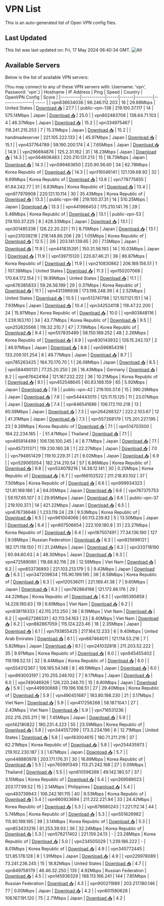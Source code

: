 # VPN List

This is an auto-generated list of Open VPN config files.

## Last Updated

This list was last updated on: Fri, 17 May 2024 06:40:34 GMT.
![Alt](https://repobeats.axiom.co/api/embed/186b98318ef1479477931607c1ad7d823f12451f.svg "Repobeats analytics image")

## Available Servers

Below is the list of available VPN servers:

(You may connect to any of these VPN servers with: Username: 'vpn', Password: 'vpn'.)
| Hostname | IP Address | Ping | Speed | Country | OpenVPN Config | Score |
|----------|------------|------|-------|---------|----------------| ----- |
| vpn636634036 | 98.246.112.203 | 16 | 29.68Mbps | United States | [Download 📥](./configs/server_0_US.ovpn) | 27.7 |
| public-vpn-138 | 219.100.37.117 | 14 | 575.14Mbps | Japan | [Download 📥](./configs/server_1_JP.ovpn) | 25.0 |
| vpn802483708 | 138.64.71.103 | 4 | 46.37Mbps | Japan | [Download 📥](./configs/server_2_JP.ovpn) | 15.2 |
| vpn334975467 | 118.241.215.253 | 7 | 15.31Mbps | Japan | [Download 📥](./configs/server_3_JP.ovpn) | 15.2 |
| handmadeserver | 221.105.222.133 | 4 | 45.97Mbps | Japan | [Download 📥](./configs/server_4_JP.ovpn) | 15.1 |
| vpn437764789 | 59.190.200.174 | 4 | 7.65Mbps | Japan | [Download 📥](./configs/server_5_JP.ovpn) | 14.9 |
| vpn296694876 | 125.2.31.162 | 31 | 18.23Mbps | Japan | [Download 📥](./configs/server_6_JP.ovpn) | 14.3 |
| vpn564606483 | 220.210.131.213 | 15 | 18.73Mbps | Japan | [Download 📥](./configs/server_7_JP.ovpn) | 14.3 |
| vpn599463650 | 220.90.56.60 | 34 | 62.78Mbps | Korea Republic of | [Download 📥](./configs/server_8_KR.ovpn) | 14.3 |
| vpn116046141 | 121.139.68.92 | 32 | 8.69Mbps | Korea Republic of | [Download 📥](./configs/server_9_KR.ovpn) | 13.8 |
| vpn778775855 | 61.84.242.77 | 31 | 6.83Mbps | Korea Republic of | [Download 📥](./configs/server_10_KR.ovpn) | 13.4 |
| vpn977978908 | 220.121.10.114 | 30 | 35.43Mbps | Korea Republic of | [Download 📥](./configs/server_11_KR.ovpn) | 13.3 |
| public-vpn-98 | 219.100.37.31 | 14 | 510.25Mbps | Japan | [Download 📥](./configs/server_12_JP.ovpn) | 13.3 |
| vpn441966453 | 175.210.141.76 | 29 | 5.48Mbps | Korea Republic of | [Download 📥](./configs/server_13_KR.ovpn) | 13.1 |
| public-vpn-53 | 219.100.37.225 | 8 | 428.33Mbps | Japan | [Download 📥](./configs/server_14_JP.ovpn) | 13.1 |
| vpn301485338 | 126.22.20.221 | 11 | 8.75Mbps | Japan | [Download 📥](./configs/server_15_JP.ovpn) | 13.1 |
| vpn231039216 | 218.148.86.206 | 28 | 1.05Mbps | Korea Republic of | [Download 📥](./configs/server_16_KR.ovpn) | 12.5 |
| 2i6 | 203.141.139.65 | 20 | 7.13Mbps | Japan | [Download 📥](./configs/server_17_JP.ovpn) | 11.9 |
| vpn441835391 | 150.31.56.193 | 14 | 10.03Mbps | Japan | [Download 📥](./configs/server_18_JP.ovpn) | 11.9 |
| vpn139715120 | 220.87.46.21 | 36 | 86.87Mbps | Korea Republic of | [Download 📥](./configs/server_19_KR.ovpn) | 11.9 |
| vpn210830862 | 206.189.156.51 | 1 | 107.38Mbps | United States | [Download 📥](./configs/server_20_US.ovpn) | 11.3 |
| vpn150207068 | 170.64.172.154 | 1 | 19.99Mbps | United States | [Download 📥](./configs/server_21_US.ovpn) | 11.1 |
| vpn676385833 | 59.26.56.199 | 29 | 0.37Mbps | Korea Republic of | [Download 📥](./configs/server_22_KR.ovpn) | 11.1 |
| vpn431396938 | 173.198.248.39 | 4 | 2.52Mbps | United States | [Download 📥](./configs/server_23_US.ovpn) | 10.5 |
| vpn513741798 | 121.107.121.151 | 14 | 7.93Mbps | Japan | [Download 📥](./configs/server_24_JP.ovpn) | 10.4 |
| vpn342524118 | 118.47.22.200 | 24 | 15.97Mbps | Korea Republic of | [Download 📥](./configs/server_25_KR.ovpn) | 10.0 |
| vpn803848116 | 1.239.163.110 | 34 | 43.77Mbps | Korea Republic of | [Download 📥](./configs/server_26_KR.ovpn) | 9.5 |
| vpn252625566 | 116.32.210.7 | 47 | 7.79Mbps | Korea Republic of | [Download 📥](./configs/server_27_KR.ovpn) | 9.4 |
| vpn557835489 | 58.150.189.252 | 48 | 2.26Mbps | Korea Republic of | [Download 📥](./configs/server_28_KR.ovpn) | 8.9 |
| vpn830143932 | 126.15.242.137 | 2 | 46.97Mbps | Japan | [Download 📥](./configs/server_29_JP.ovpn) | 8.8 |
| vpn596854318 | 133.209.101.254 | 8 | 49.77Mbps | Japan | [Download 📥](./configs/server_30_JP.ovpn) | 8.7 |
| vpn785263425 | 164.70.170.70 | 1 | 26.08Mbps | Japan | [Download 📥](./configs/server_31_JP.ovpn) | 8.5 |
| vpn584490131 | 77.25.20.250 | 26 | 16.43Mbps | Germany | [Download 📥](./configs/server_32_DE.ovpn) | 8.2 |
| vpn676424164 | 121.167.232.222 | 36 | 10.21Mbps | Korea Republic of | [Download 📥](./configs/server_33_KR.ovpn) | 8.1 |
| vpn452548645 | 60.83.188.159 | 65 | 5.92Mbps | Japan | [Download 📥](./configs/server_34_JP.ovpn) | 7.8 |
| public-vpn-42 | 219.100.37.6 | 15 | 390.29Mbps | Japan | [Download 📥](./configs/server_35_JP.ovpn) | 7.8 |
| vpn544443015 | 125.11.15.125 | 11 | 23.07Mbps | Japan | [Download 📥](./configs/server_36_JP.ovpn) | 7.4 |
| vpn646541686 | 106.172.110.218 | 13 | 60.59Mbps | Japan | [Download 📥](./configs/server_37_JP.ovpn) | 7.3 |
| vpn264288327 | 222.2.103.67 | 12 | 41.31Mbps | Japan | [Download 📥](./configs/server_38_JP.ovpn) | 7.3 |
| vpn557268179 | 175.201.227.195 | 23 | 9.26Mbps | Korea Republic of | [Download 📥](./configs/server_39_KR.ovpn) | 7.1 |
| vpn514703500 | 184.22.234.185 | - | 51.47Mbps | Thailand | [Download 📥](./configs/server_40_TH.ovpn) | 7.1 |
| vpn465914499 | 106.136.100.245 | 4 | 8.77Mbps | Japan | [Download 📥](./configs/server_41_JP.ovpn) | 7.1 |
| vpn457311371 | 119.230.180.28 | 1 | 22.27Mbps | Japan | [Download 📥](./configs/server_42_JP.ovpn) | 7.0 |
| vpn794851429 | 119.10.229.31 | 21 | 9.02Mbps | Japan | [Download 📥](./configs/server_43_JP.ovpn) | 6.9 |
| vpn529065054 | 182.214.210.54 | 57 | 6.86Mbps | Korea Republic of | [Download 📥](./configs/server_44_KR.ovpn) | 6.8 |
| vpn524078218 | 14.38.12.141 | 30 | 0.25Mbps | Korea Republic of | [Download 📥](./configs/server_45_KR.ovpn) | 6.7 |
| vpn166102522 | 211.218.83.102 | 37 | 7.50Mbps | Korea Republic of | [Download 📥](./configs/server_46_KR.ovpn) | 6.6 |
| vpn999934323 | 121.81.169.186 | 4 | 64.05Mbps | Japan | [Download 📥](./configs/server_47_JP.ovpn) | 6.6 |
| vpn767375753 | 59.157.65.107 | 3 | 29.95Mbps | Japan | [Download 📥](./configs/server_48_JP.ovpn) | 6.6 |
| public-vpn-37 | 219.100.37.1 | 14 | 421.22Mbps | Japan | [Download 📥](./configs/server_49_JP.ovpn) | 6.5 |
| vpn676736646 | 1.233.119.24 | 29 | 9.53Mbps | Korea Republic of | [Download 📥](./configs/server_50_KR.ovpn) | 6.5 |
| vpn961004066 | 60.113.239.82 | 5 | 13.50Mbps | Japan | [Download 📥](./configs/server_51_JP.ovpn) | 6.4 |
| vpn807506654 | 222.109.180.8 | 31 | 23.27Mbps | Korea Republic of | [Download 📥](./configs/server_52_KR.ovpn) | 6.4 |
| vpn187507491 | 77.34.136.190 | 127 | 9.08Mbps | Russian Federation | [Download 📥](./configs/server_53_RU.ovpn) | 6.3 |
| vpn925696121 | 182.171.118.150 | 11 | 21.24Mbps | Japan | [Download 📥](./configs/server_54_JP.ovpn) | 6.3 |
| vpn333718190 | 60.94.60.63 | 4 | 48.30Mbps | Japan | [Download 📥](./configs/server_55_JP.ovpn) | 6.3 |
| vpn472589080 | 118.68.92.116 | 26 | 12.59Mbps | Viet Nam | [Download 📥](./configs/server_56_VN.ovpn) | 6.3 |
| vpn853736893 | 221.103.213.179 | 5 | 9.43Mbps | Japan | [Download 📥](./configs/server_57_JP.ovpn) | 6.3 |
| vpn347209834 | 115.90.199.195 | 38 | 6.58Mbps | Korea Republic of | [Download 📥](./configs/server_58_KR.ovpn) | 6.3 |
| vpn120536011 | 221.189.41.38 | 7 | 9.60Mbps | Japan | [Download 📥](./configs/server_59_JP.ovpn) | 6.3 |
| vpn782864198 | 121.172.66.176 | 29 | 44.22Mbps | Korea Republic of | [Download 📥](./configs/server_60_KR.ovpn) | 6.3 |
| vpn185395859 | 14.228.190.63 | 19 | 6.69Mbps | Viet Nam | [Download 📥](./configs/server_61_VN.ovpn) | 6.2 |
| vpn938118333 | 42.115.213.250 | 36 | 8.19Mbps | Viet Nam | [Download 📥](./configs/server_62_VN.ovpn) | 6.2 |
| vpn627286331 | 42.113.54.163 | 23 | 8.40Mbps | Viet Nam | [Download 📥](./configs/server_63_VN.ovpn) | 6.2 |
| vpn882867059 | 115.124.223.46 | 18 | 2.35Mbps | Japan | [Download 📥](./configs/server_64_JP.ovpn) | 6.1 |
| vpn793855425 | 217.164.12.233 | 6 | 9.40Mbps | United Arab Emirates | [Download 📥](./configs/server_65_AE.ovpn) | 6.1 |
| vpn687464011 | 121.114.53.216 | 7 | 5.82Mbps | Japan | [Download 📥](./configs/server_66_JP.ovpn) | 6.1 |
| vpn241032818 | 211.203.52.222 | 35 | 9.97Mbps | Korea Republic of | [Download 📥](./configs/server_67_KR.ovpn) | 6.0 |
| vpn945455402 | 119.198.52.13 | 32 | 8.44Mbps | Korea Republic of | [Download 📥](./configs/server_68_KR.ovpn) | 6.0 |
| vpn554312367 | 106.165.54.148 | 8 | 49.19Mbps | Japan | [Download 📥](./configs/server_69_JP.ovpn) | 6.0 |
| vpn893003197 | 210.255.248.102 | 7 | 9.17Mbps | Japan | [Download 📥](./configs/server_70_JP.ovpn) | 6.0 |
| vpn749046926 | 126.220.248.70 | 15 | 8.80Mbps | Japan | [Download 📥](./configs/server_71_JP.ovpn) | 5.9 |
| vpn449930668 | 119.196.108.51 | 27 | 29.40Mbps | Korea Republic of | [Download 📥](./configs/server_72_KR.ovpn) | 5.9 |
| vpn490451687 | 183.80.198.230 | 21 | 3.17Mbps | Viet Nam | [Download 📥](./configs/server_73_VN.ovpn) | 5.9 |
| vpn417256268 | 58.187.104.1 | 27 | 2.43Mbps | Viet Nam | [Download 📥](./configs/server_74_VN.ovpn) | 5.9 |
| vpn716531236 | 202.215.255.211 | 19 | 7.45Mbps | Japan | [Download 📥](./configs/server_75_JP.ovpn) | 5.9 |
| vpn142180822 | 180.231.4.223 | 55 | 23.59Mbps | Korea Republic of | [Download 📥](./configs/server_76_KR.ovpn) | 5.8 |
| vpn344557299 | 173.3.234.196 | 6 | 12.71Mbps | United States | [Download 📥](./configs/server_77_US.ovpn) | 5.8 |
| vpn183004615 | 180.71.211.219 | 37 | 62.21Mbps | Korea Republic of | [Download 📥](./configs/server_78_KR.ovpn) | 5.8 |
| vpn254435973 | 219.102.230.187 | 3 | 1.67Mbps | Japan | [Download 📥](./configs/server_79_JP.ovpn) | 5.7 |
| vpn448880978 | 203.171.176.31 | 30 | 16.89Mbps | Korea Republic of | [Download 📥](./configs/server_80_KR.ovpn) | 5.5 |
| vpn765991349 | 113.21.242.168 | 27 | 0.09Mbps | Thailand | [Download 📥](./configs/server_81_TH.ovpn) | 5.5 |
| vpn610596269 | 49.142.180.57 | 37 | 3.15Mbps | Korea Republic of | [Download 📥](./configs/server_82_KR.ovpn) | 5.4 |
| vpn269589023 | 203.177.99.52 | 15 | 2.14Mbps | Philippines | [Download 📥](./configs/server_83_PH.ovpn) | 5.4 |
| vpn493739943 | 106.242.181.115 | 40 | 9.53Mbps | Korea Republic of | [Download 📥](./configs/server_84_KR.ovpn) | 5.4 |
| vpn660923694 | 211.222.221.94 | 33 | 24.42Mbps | Korea Republic of | [Download 📥](./configs/server_85_KR.ovpn) | 5.3 |
| vpn878680243 | 1.221.112.14 | 44 | 5.74Mbps | Korea Republic of | [Download 📥](./configs/server_86_KR.ovpn) | 5.3 |
| vpn551626982 | 115.90.199.195 | 39 | 3.14Mbps | Korea Republic of | [Download 📥](./configs/server_87_KR.ovpn) | 5.3 |
| vpn853433216 | 61.253.39.93 | 36 | 32.24Mbps | Korea Republic of | [Download 📥](./configs/server_88_KR.ovpn) | 5.3 |
| vpn576217402 | 221.159.24.13 | - | 23.28Mbps | Korea Republic of | [Download 📥](./configs/server_89_KR.ovpn) | 5.0 |
| vpn234505029 | 1.239.186.222 | - | 8.01Mbps | Korea Republic of | [Download 📥](./configs/server_90_KR.ovpn) | 4.9 |
| vpn345772445 | 121.85.178.128 | 8 | 1.91Mbps | Japan | [Download 📥](./configs/server_91_JP.ovpn) | 4.9 |
| vpn229978089 | 73.241.236.245 | 15 | 18.82Mbps | United States | [Download 📥](./configs/server_92_US.ovpn) | 4.7 |
| vpn849758179 | 46.46.32.250 | 135 | 4.92Mbps | Russian Federation | [Download 📥](./configs/server_93_RU.ovpn) | 4.5 |
| vpn145936329 | 188.113.166.241 | 144 | 7.85Mbps | Russian Federation | [Download 📥](./configs/server_94_RU.ovpn) | 4.3 |
| vpn900211989 | 203.217.180.146 | 77 | 0.00Mbps | Japan | [Download 📥](./configs/server_95_JP.ovpn) | 4.2 |
| vpn601580628 | 106.167.191.120 | 75 | 2.71Mbps | Japan | [Download 📥](./configs/server_96_JP.ovpn) | 4.2 |

